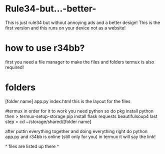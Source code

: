 # Rule34-but...-better-
This is just rule34 but without annoying ads and a better design! This is the first version and this runs on your device not as a website!


# how to use r34bb?
first you need a file manager to make the files and folders termux is also required!
# folders
[folder name]
  app.py
  index.html
this is the layout for the files

#termux
in order for it to work you need python
so do pkg install python
then > termux-setup-storage
pip install flask requests beautifulsoup4
last step > cd ~/storage/shared/[folder name]

after puttin everything together and doing everything right do python app.py and r34bb is online (still only for you) in termux it will say the link! 

^ files are listed up there ^



